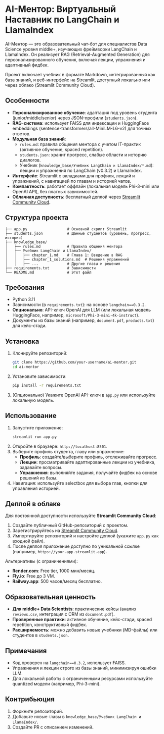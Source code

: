 # AI-Ментор: Виртуальный Наставник по LangChain и LlamaIndex

AI-Ментор — это образовательный чат-бот для специалистов Data Science уровня middle+, изучающих фреймворки LangChain и LlamaIndex. Он реализует RAG (Retrieval-Augmented Generation) для персонализированного обучения, включая лекции, упражнения и адаптивный фидбек. 

Проект включает учебник в формате Markdown, интегрированный как база знаний, и веб-интерфейс на Streamlit, доступный локально или через облако (Streamlit Community Cloud).

## Особенности
- **Персонализированное обучение**: адаптация под уровень студента (junior/middle/senior) через JSON-профили (`students.json`).
- **RAG-система**: использует FAISS для индексации и HuggingFace embeddings (sentence-transformers/all-MiniLM-L6-v2) для точных ответов.
- **Модульная база знаний**:
  - `rules.md`: правила общения ментора с учетом IT-практик (активное обучение, spaced repetition).
  - `students.json`: хранит прогресс, слабые области и историю диалогов.
  - Учебник (`knowledge_base/Учебник LangChain и LlamaIndex/*.md`): лекции и упражнения по LangChain (v0.3.2) и LlamaIndex.
- **Интерфейс**: Streamlit с вкладками для профиля, лекций и упражнений, с навигацией по главам и историей чатов.
- **Компактность**: работает оффлайн (локальная модель Phi-3-mini или OpenAI API), без платных зависимостей.
- **Облачная доступность**: бесплатный деплой через [Streamlit Community Cloud](https://streamlit.io/cloud).

## Структура проекта
```
├── app.py                  # Основной скрипт Streamlit
├── students.json           # Данные студентов (уровень, прогресс, история)
├── knowledge_base/
│   ├── rules.md            # Правила общения ментора
│   ├── Учебник LangChain и LlamaIndex/
│   │   ├── chapter_1.md    # Глава 1: Введение в RAG
│   │   ├── chapter_1_solutions.md  # Решения упражнений
│   │   ├── ...             # Другие главы и решения
├── requirements.txt        # Зависимости
└── README.md               # Этот файл
```

## Требования
- Python 3.11
- Зависимости (в `requirements.txt`): на основе `langchain==0.3.2`.
- **Опционально**: API-ключ OpenAI для LLM (или локальная модель HuggingFace, например, `microsoft/Phi-3-mini-4k-instruct`).
- Документы из базы знаний (например, `document.pdf`, `products.txt`) для кейс-стади.

## Установка
1. Клонируйте репозиторий:
   ```bash
   git clone https://github.com/your-username/ai-mentor.git
   cd ai-mentor
   ```
2. Установите зависимости:
   ```bash
   pip install -r requirements.txt
   ```
3. (Опционально) Укажите OpenAI API-ключ в `app.py` или используйте локальную модель.

## Использование
1. Запустите приложение:
   ```bash
   streamlit run app.py
   ```
2. Откройте в браузере: `http://localhost:8501`.
3. Выберите профиль студента, главу или упражнение:
   - **Профиль**: создайте/выберите профиль, отслеживайте прогресс.
   - **Лекции**: просматривайте адаптированные лекции из учебника, задавайте вопросы.
   - **Упражнения**: выполняйте задания, получайте фидбек на основе решений из базы.
4. Навигация: используйте selectbox для выбора глав, кнопки для управления историей.

## Деплой в облаке
Для постоянной доступности используйте **Streamlit Community Cloud**:
1. Создайте публичный GitHub-репозиторий с проектом.
2. Зарегистрируйтесь на [Streamlit Community Cloud](https://streamlit.io/cloud).
3. Импортируйте репозиторий и настройте деплой (укажите `app.py` как входной файл).
4. После деплоя приложение доступно по уникальной ссылке (например, `https://your-app.streamlit.app`).

Альтернативы (с ограничениями):
- **Render.com**: Free tier, 1000 мин/месяц.
- **Fly.io**: Free до 3 VM.
- **Railway.app**: 500 часов/месяц бесплатно.

## Образовательная ценность
- **Для middle+ Data Scientists**: практические кейсы (анализ `reviews.csv`, интеграция с CRM из `document.pdf`).
- **Проверенные практики**: активное обучение, кейс-стади, spaced repetition, конструктивный фидбек.
- **Расширяемость**: можно добавить новые учебники (MD-файлы) или студентов в `students.json`.

## Примечания
- Код проверен на `langchain==0.3.2`, использует FAISS.
- Упражнения и лекции строго из базы знаний, минимизируя ошибки LLM.
- Для локальной работы с ограниченными ресурсами используйте quantized модели (например, Phi-3-mini).

## Контрибьюция
1. Форкните репозиторий.
2. Добавьте новые главы в `knowledge_base/Учебник LangChain и LlamaIndex/`.
3. Создайте PR с описанием изменений.

<!-- ## Лицензия
MIT License. Используйте свободно, ссылайтесь на проект при необходимости. -->
